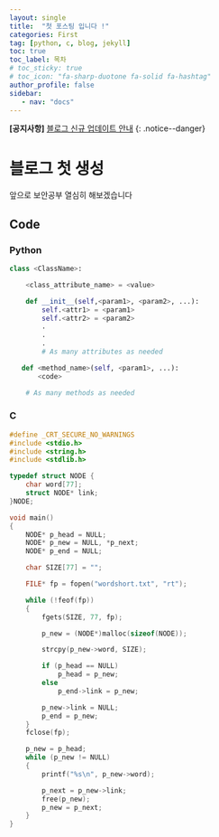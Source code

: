 ```yaml
---
layout: single
title:  "첫 포스팅 입니다 !"
categories: First
tag: [python, c, blog, jekyll]
toc: true
toc_label: 목차
# toc_sticky: true
# toc_icon: "fa-sharp-duotone fa-solid fa-hashtag"
author_profile: false
sidebar:
   - nav: "docs"
---
```


**[공지사항]**  [블로그 신규 업데이트 안내](http://EncryH.github.io)
{: .notice--danger}

<!-- <div class="notice">
공지사항입니다
</div> -->

# 블로그 첫 생성

앞으로 보안공부 열심히 해보겠습니다

## Code

### Python
```python
class <ClassName>:

    <class_attribute_name> = <value>

    def __init__(self,<param1>, <param2>, ...):
        self.<attr1> = <param1>
        self.<attr2> = <param2>
        .
        .
        .
        # As many attributes as needed

   def <method_name>(self, <param1>, ...):
       <code>

    # As many methods as needed
```

### C 

```c
#define _CRT_SECURE_NO_WARNINGS
#include <stdio.h>
#include <string.h>
#include <stdlib.h>

typedef struct NODE {
	char word[77];
	struct NODE* link;
}NODE;

void main()
{
	NODE* p_head = NULL;
	NODE* p_new = NULL, *p_next;
	NODE* p_end = NULL;

	char SIZE[77] = "";

	FILE* fp = fopen("wordshort.txt", "rt");

	while (!feof(fp))
	{
		fgets(SIZE, 77, fp);

		p_new = (NODE*)malloc(sizeof(NODE));

		strcpy(p_new->word, SIZE);

		if (p_head == NULL)
			p_head = p_new;
		else
			p_end->link = p_new;

		p_new->link = NULL;
		p_end = p_new;
	}
	fclose(fp);

	p_new = p_head;
	while (p_new != NULL)
	{
		printf("%s\n", p_new->word);

		p_next = p_new->link;
		free(p_new);
		p_new = p_next;
	}
}
```

